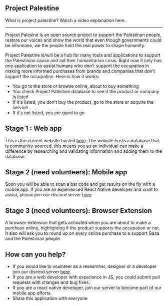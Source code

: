 ## Project Palestine

What is project palestine? Watch a video explanation here.

---

Project Palesine is an open source project to support the Palestinan people, restore our voices and show the world that even though governments could be inhumane, we the people hold the real power to shape humanity.

Project Palestine is/will be a hub for many tools and applications to support the Palestinian cause and aid their humanitarian crisis. Right now it only has one application to assist humans who don't support the occupation in making more informed purchases from brands and companies that don't support the occupation. Here is how it works:

- You go to the store or browse online, about to buy something
- You check Project Palestine database to see if the product or company is listed
- If it's listed, you don't buy the product, go to the store or acquire the service
- If it's not listed, you are good to go

## Stage 1 : Web app

This is the current website hosted [here](https://projectpalestine.org). The website hosts a database that is community-sourced, this means you as an individual can make a difference by researching and validating information and adding them to the database.

## Stage 2 (need volunteers): Mobile app

Soon you will be able to scan a bar code and get results on the fly with a mobile app. If you are an experienced React Native developer and want to assist, please join our discord server [here](https://discord.gg/D5yZGRVZ).

## Stage 3 (need volunteers): Browser Extension

A browser extension that gets activated when you are about to make a purchase online, highlighting if the product supports the occupation or not. It also will ask you to round up on every online purchase to a support Gaza and the Palestinian people.

## How can you help?

- If you would like to voulnteer as a researcher, designer or a developer join our discord server [here](https://discord.gg/D5yZGRVZ).
- If you are a web developer with experience in JS, you could submit pull requests with changes and bug fixes.
- If you are a react native developer, join our server to become part of our mobile app efforts.
- Share this application with everyone

